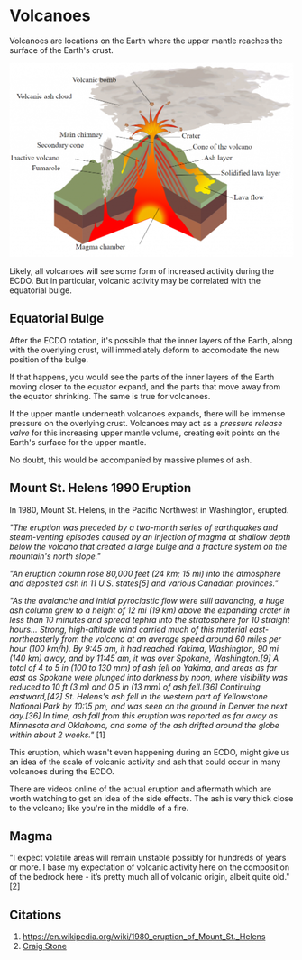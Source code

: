 # Volcanoes

Volcanoes are locations on the Earth where the upper mantle reaches the surface of the Earth's crust.

![](img/volcano-diagram.png)

Likely, all volcanoes will see some form of increased activity during the ECDO. But in particular, volcanic activity may be correlated with the equatorial bulge.

## Equatorial Bulge

After the ECDO rotation, it's possible that the inner layers of the Earth, along with the overlying crust, will immediately deform to accomodate the new position of the bulge.

If that happens, you would see the parts of the inner layers of the Earth moving closer to the equator expand, and the parts that move away from the equator shrinking. The same is true for volcanoes.

If the upper mantle underneath volcanoes expands, there will be immense pressure on the overlying crust. Volcanoes may act as a *pressure release valve* for this increasing upper mantle volume, creating exit points on the Earth's surface for the upper mantle.

No doubt, this would be accompanied by massive plumes of ash.

## Mount St. Helens 1990 Eruption

In 1980, Mount St. Helens, in the Pacific Northwest in Washington, erupted.

*"The eruption was preceded by a two-month series of earthquakes and steam-venting episodes caused by an injection of magma at shallow depth below the volcano that created a large bulge and a fracture system on the mountain's north slope."*

*"An eruption column rose 80,000 feet (24 km; 15 mi) into the atmosphere and deposited ash in 11 U.S. states[5] and various Canadian provinces."*

*"As the avalanche and initial pyroclastic flow were still advancing, a huge ash column grew to a height of 12 mi (19 km) above the expanding crater in less than 10 minutes and spread tephra into the stratosphere for 10 straight hours... Strong, high-altitude wind carried much of this material east-northeasterly from the volcano at an average speed around 60 miles per hour (100 km/h). By 9:45 am, it had reached Yakima, Washington, 90 mi (140 km) away, and by 11:45 am, it was over Spokane, Washington.[9] A total of 4 to 5 in (100 to 130 mm) of ash fell on Yakima, and areas as far east as Spokane were plunged into darkness by noon, where visibility was reduced to 10 ft (3 m) and 0.5 in (13 mm) of ash fell.[36] Continuing eastward,[42] St. Helens's ash fell in the western part of Yellowstone National Park by 10:15 pm, and was seen on the ground in Denver the next day.[36] In time, ash fall from this eruption was reported as far away as Minnesota and Oklahoma, and some of the ash drifted around the globe within about 2 weeks."* [1]

This eruption, which wasn't even happening during an ECDO, might give us an idea of the scale of volcanic activity and ash that could occur in many volcanoes during the ECDO.

There are videos online of the actual eruption and aftermath which are worth watching to get an idea of the side effects. The ash is very thick close to the volcano; like you're in the middle of a fire.

## Magma

"I expect volatile areas will remain unstable possibly for hundreds of years or more. I base my expectation of volcanic activity here on the composition of the bedrock here - it’s pretty much all of volcanic origin, albeit quite old." [2]

## Citations

1. https://en.wikipedia.org/wiki/1980_eruption_of_Mount_St._Helens
2. [Craig Stone](https://nobulart.com)